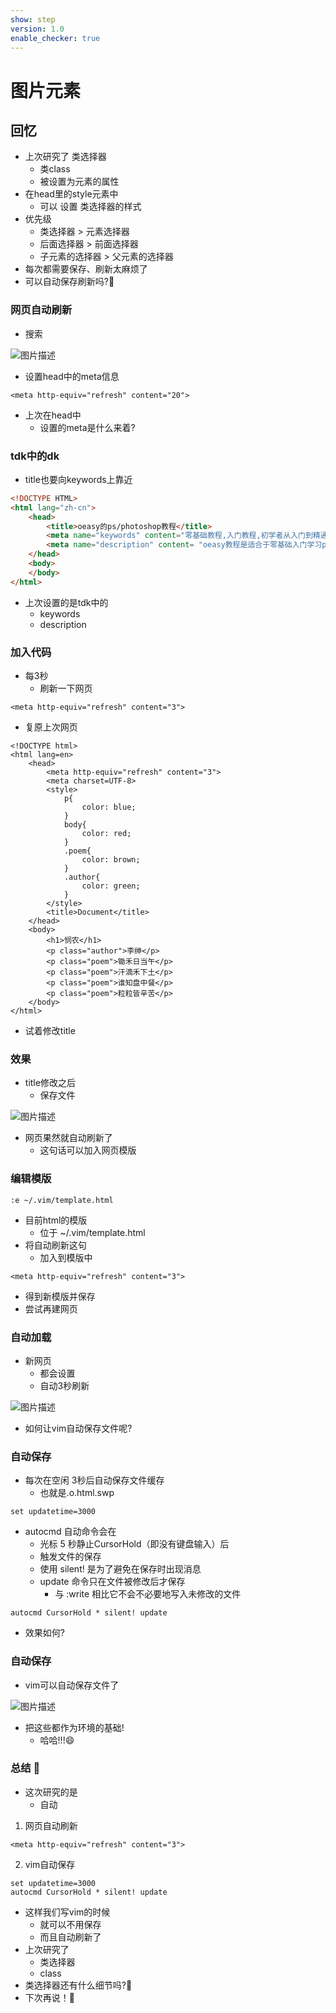 ```yaml
---
show: step
version: 1.0
enable_checker: true
---
```


# 图片元素

## 回忆

- 上次研究了 类选择器
	- 类class
	- 被设置为元素的属性
- 在head里的style元素中
	- 可以 设置 类选择器的样式
- 优先级
	- 类选择器 > 元素选择器
	- 后面选择器 > 前面选择器
	- 子元素的选择器 > 父元素的选择器
- 每次都需要保存、刷新太麻烦了
- 可以自动保存刷新吗?🤔

### 网页自动刷新

- 搜索

![图片描述](https://doc.shiyanlou.com/courses/uid1190679-20240708-1720443755147)

- 设置head中的meta信息

```
<meta http-equiv="refresh" content="20">
```

- 上次在head中
	- 设置的meta是什么来着?

### tdk中的dk

- title也要向keywords上靠近

```html
<!DOCTYPE HTML>
<html lang="zh-cn">
	<head>
		<title>oeasy的ps/photoshop教程</title>
		<meta name="keywords" content="零基础教程,入门教程,初学者从入门到精通,ps入门,photoshop教学,视频教程,美工必备,作图修图,抠像处理,全套免费自学">
		<meta name="description" content= "oeasy教程是适合于零基础入门学习ps/photoshop的视频教程,可以让初学者迅速从入门到精通,了解作图修图、抠像处理等美工必备工具,而且全套免费,适合自学.">
	</head>
	<body>
	</body>
</html>
```

- 上次设置的是tdk中的
	- keywords
	- description

### 加入代码

- 每3秒
	- 刷新一下网页

```
<meta http-equiv="refresh" content="3">
```

- 复原上次网页

```
<!DOCTYPE html>
<html lang=en>
    <head>
		<meta http-equiv="refresh" content="3">
        <meta charset=UTF-8>
        <style>
            p{
                color: blue;
            }
            body{
                color: red;
            }
            .poem{
                color: brown;
            }
            .author{
                color: green;
            }
        </style>
        <title>Document</title>
    </head>
    <body>
        <h1>悯农</h1>
        <p class="author">李绅</p>
        <p class="poem">锄禾日当午</p>
        <p class="poem">汗滴禾下土</p>
        <p class="poem">谁知盘中餐</p>
        <p class="poem">粒粒皆辛苦</p>
    </body>
</html>
```

- 试着修改title

### 效果

- title修改之后
	- 保存文件

![图片描述](https://doc.shiyanlou.com/courses/uid1190679-20240708-1720444113888)

- 网页果然就自动刷新了
	- 这句话可以加入网页模版

### 编辑模版

```
:e ~/.vim/template.html
```

- 目前html的模版
	- 位于 ~/.vim/template.html
- 将自动刷新这句
	- 加入到模版中

```
<meta http-equiv="refresh" content="3">
```

- 得到新模版并保存
- 尝试再建网页

### 自动加载

- 新网页
	- 都会设置
	- 自动3秒刷新

![图片描述](https://doc.shiyanlou.com/courses/uid1190679-20240708-1720444376840)

- 如何让vim自动保存文件呢?

### 自动保存

- 每次在空闲 3秒后自动保存文件缓存
	- 也就是.o.html.swp

```
set updatetime=3000 
```

- autocmd 自动命令会在
	- 光标 5 秒静止CursorHold（即没有键盘输入）后
	- 触发文件的保存
	- 使用 silent! 是为了避免在保存时出现消息
	- update 命令只在文件被修改后才保存
		- 与 :write 相比它不会不必要地写入未修改的文件

```
autocmd CursorHold * silent! update 
```

- 效果如何?

### 自动保存

- vim可以自动保存文件了

![图片描述](https://doc.shiyanlou.com/courses/uid1190679-20240708-1720446546554)

- 把这些都作为环境的基础!
	- 哈哈!!!😄

### 总结 🤔

- 这次研究的是
	- 自动
1. 网页自动刷新

```
<meta http-equiv="refresh" content="3">
```

2. vim自动保存

```
set updatetime=3000
autocmd CursorHold * silent! update 
```

- 这样我们写vim的时候
	- 就可以不用保存
	- 而且自动刷新了
- 上次研究了 
	- 类选择器
	- class 
- 类选择器还有什么细节吗?🤔
- 下次再说！👋